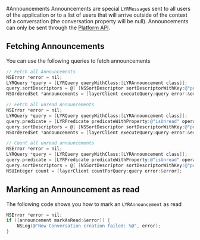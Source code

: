#Announcements
Announcements are special `LYRMessage`s sent to all users of the application or to a list of users that will arrive outside of the context of a conversation (the conversation property will be null). Announcements can only be sent through the [Platform API](https://developer.layer.com/docs/platform).

## Fetching Announcements
You can use the following queries to fetch announcements
```objectivec
// Fetch all Announcements
NSError *error = nil;
LYRQuery *query = [LYRQuery queryWithClass:[LYRAnnouncement class]];
query.sortDescriptors = @[ [NSSortDescriptor sortDescriptorWithKey:@"position" ascending:YES] ];
NSOrderedSet *announcements = [layerClient executeQuery:query error:&error];

// Fetch all unread Announcements
NSError *error = nil;
LYRQuery *query = [LYRQuery queryWithClass:[LYRAnnouncement class]];
query.predicate = [LYRPredicate predicateWithProperty:@"isUnread" operator:LYRPredicateOperatorIsEqualTo value:@YES];
query.sortDescriptors = @[ [NSSortDescriptor sortDescriptorWithKey:@"position" ascending:YES] ];
NSOrderedSet *announcements = [layerClient executeQuery:query error:&error];

// Count all unread announcements
NSError *error = nil;
LYRQuery *query = [LYRQuery queryWithClass:[LYRAnnouncement class]];
query.predicate = [LYRPredicate predicateWithProperty:@"isUnread" operator:LYRPredicateOperatorIsEqualTo value:@YES];
query.sortDescriptors = @[ [NSSortDescriptor sortDescriptorWithKey:@"position" ascending:YES] ];
NSUInteger count = [layerClient countForQuery:query error:&error];
```

## Marking an Announcement as read
The following code shows you how to mark an `LYRAnnouncement` as read
```objectivec
NSError *error = nil;
if ([announcement markAsRead:&error]) {
    NSLog(@"New Conversation creation failed: %@", error);
}
```
